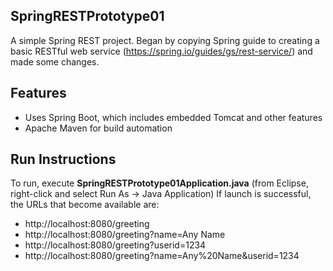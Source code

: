 ## SpringRESTPrototype01
A simple Spring REST project. Began by copying Spring guide to creating a basic RESTful web service (https://spring.io/guides/gs/rest-service/) and made some changes.

## Features
* Uses Spring Boot, which includes embedded Tomcat and other features
* Apache Maven for build automation

## Run Instructions
To run, execute **SpringRESTPrototype01Application.java** (from Eclipse, right-click and select Run As -> Java Application)
If launch is successful, the URLs that become available are: 
* http://localhost:8080/greeting
* http://localhost:8080/greeting?name=Any Name
* http://localhost:8080/greeting?userid=1234
* http://localhost:8080/greeting?name=Any%20Name&userid=1234
